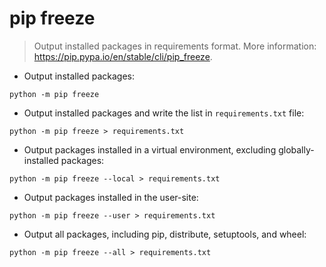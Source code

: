 # pip freeze

> Output installed packages in requirements format.
> More information: <https://pip.pypa.io/en/stable/cli/pip_freeze>.

- Output installed packages:

`python -m pip freeze`

- Output installed packages and write the list in `requirements.txt` file:

`python -m pip freeze > requirements.txt`

- Output packages installed in a virtual environment, excluding globally-installed packages:

`python -m pip freeze --local > requirements.txt`

- Output packages installed in the user-site:

`python -m pip freeze --user > requirements.txt`

- Output all packages, including pip, distribute, setuptools, and wheel:

`python -m pip freeze --all > requirements.txt`
